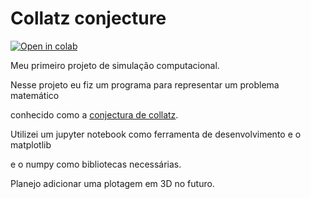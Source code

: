 # Collatz conjecture
[![Open in colab](https://colab.research.google.com/assets/colab-badge.svg)](https://colab.research.google.com/github/FilipeFCampos/Collatz/blob/main/ProjectCollatz.ipynb)

Meu primeiro projeto de simulação computacional.

Nesse projeto eu fiz um programa para representar um problema matemático

conhecido como a [conjectura de collatz](https://pt.wikipedia.org/wiki/Conjectura_de_Collatz).

Utilizei um jupyter notebook como ferramenta de desenvolvimento e o matplotlib

e o numpy como bibliotecas necessárias.

Planejo adicionar uma plotagem em 3D no futuro.

